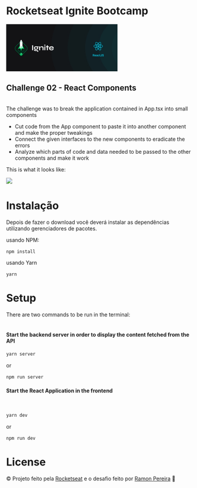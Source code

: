 # Rocketseat Ignite Bootcamp

<img src="./public/assets/Ignite.JPG" width="300">
<br/>

## Challenge 02 - React Components
<br/>
The challenge was to break the application contained in App.tsx into small components

<ul>
   <li>Cut code from the App component to paste it into another component and make the proper tweakings</li>
   <li>Connect the given interfaces to the new components to eradicate the errors</li>
   <li>Analyze which parts of code and data needed to be passed to the other components and make it work</li>
</ul>

This is what it looks like:

<img src="./public/assets/Ignite - Componentization.gif" >

# Instalação

Depois de fazer o download você deverá instalar as dependências utilizando gerenciadores de pacotes. 

usando NPM: 

```sh
npm install
```
usando Yarn
```sh
yarn
```

# Setup

There are two commands to be run in the terminal:
<br/><br/>

#### Start the backend server in order to display the content fetched from the API

```sh
yarn server
```
or
```sh
npm run server
```
#### Start the React Application in the frontend
<br/>

```sh
yarn dev
```
or
```sh
npm run dev
```

# License
© Projeto feito pela [Rocketseat](https://www.linkedin.com/school/rocketseat/) e o desafio feito por [Ramon Pereira](https://www.linkedin.com/in/ramon-pereira88/) 🤝
